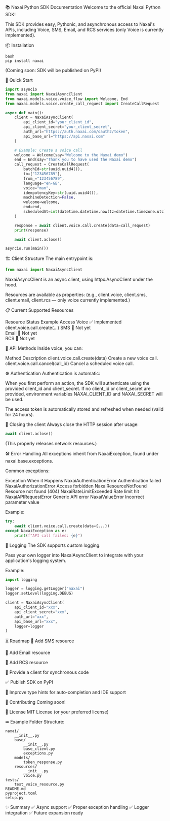 📚 Naxai Python SDK Documentation
Welcome to the official Naxai Python SDK!

This SDK provides easy, Pythonic, and asynchronous access to Naxai's APIs, including Voice, SMS, Email, and RCS services (only Voice is currently implemented).

📦 Installation
```
bash
pip install naxai
```
(Coming soon: SDK will be published on PyPI)

🚀 Quick Start
```python
import asyncio
from naxai import NaxaiAsyncClient
from naxai.models.voice.voice_flow import Welcome, End
from naxai.models.voice.create_call_request import CreateCallRequest

async def main():
    client = NaxaiAsyncClient(
        api_client_id="your_client_id",
        api_client_secret="your_client_secret",
        auth_url="https://auth.naxai.com/oauth2/token",
        api_base_url="https://api.naxai.com"
    )

    # Example: Create a voice call
    welcome = Welcome(say="Welcome to the Naxai demo")
    end = End(say="Thank you to have used the Naxai demo")
    call_request = CreateCallRequest(
        batchId=str(uuid.uuid4()),
        to=["123456789"],
        from_="123456789",
        language="en-GB",
        voice="man",
        idempotencyKey=str(uuid.uuid4()),
        machineDetection=False,
        welcome=welcome,
        end=end,
        scheduledAt=int(datetime.datetime.now(tz=datetime.timezone.utc)).timestamp()
    )

    response = await client.voice.call.create(data=call_request)
    print(response)

    await client.aclose()

asyncio.run(main())
```
🏗 Client Structure
The main entrypoint is:

```python
from naxai import NaxaiAsyncClient
```
NaxaiAsyncClient is an async client, using httpx.AsyncClient under the hood.

Resources are available as properties:
(e.g., client.voice, client.sms, client.email, client.rcs — only voice currently implemented.)

📋 Current Supported Resources

Resource    Status	Example Access
Voice   ✅ Implemented	client.voice.call.create(...)
SMS 🚧  Not yet	
Email   🚧  Not yet	
RCS 🚧  Not yet

📖 API Methods
Inside voice, you can:

Method	Description
client.voice.call.create(data)	Create a new voice call.
client.voice.call.cancel(call_id)	Cancel a scheduled voice call.

⚙ Authentication
Authentication is automatic:

When you first perform an action, the SDK will authenticate using the provided client_id and client_secret.
If no client_id or client_secret are provided, environment variables NAXAI_CLIENT_ID and NAXAI_SECRET will be used.

The access token is automatically stored and refreshed when needed (valid for 24 hours).

🧹 Closing the client
Always close the HTTP session after usage:

```python
await client.aclose()
```
(This properly releases network resources.)

🛠 Error Handling
All exceptions inherit from NaxaiException, found under naxai.base.exceptions.

Common exceptions:


Exception	When it Happens
NaxaiAuthenticationError	Authentication failed
NaxaiAuthorizationError	Access forbidden
NaxaiResourceNotFound	Resource not found (404)
NaxaiRateLimitExceeded	Rate limit hit
NaxaiAPIRequestError	Generic API error
NaxaiValueError         Incorrect parameter value

Example:
```python
try:
    await client.voice.call.create(data={...})
except NaxaiException as e:
    print(f"API call failed: {e}")
```
📓 Logging
The SDK supports custom logging.

Pass your own logger into NaxaiAsyncClient to integrate with your application's logging system.

Example:
```python
import logging

logger = logging.getLogger("naxai")
logger.setLevel(logging.DEBUG)

client = NaxaiAsyncClient(
    api_client_id="xxx",
    api_client_secret="xxx",
    auth_url="xxx",
    api_base_url="xxx",
    logger=logger
)
```
⏳ Roadmap
 🚧 Add SMS resource

 🚧 Add Email resource

 🚧 Add RCS resource

 🚧 Provide a client for synchronous code

 ✅ Publish SDK on PyPI

 🚧 Improve type hints for auto-completion and IDE support

🤝 Contributing
Coming soon!

📜 License
MIT License (or your preferred license)

➡ Example Folder Structure:
```arduino
naxai/
    __init__.py
    base/
        __init__.py
        base_client.py
        exceptions.py
    models/
        token_response.py
    resources/
        __init__.py
        voice.py
tests/
    test_voice_resource.py
README.md
pyproject.toml
setup.py
```
✨ Summary
✅ Async support
✅ Proper exception handling
✅ Logger integration
✅ Future expansion ready